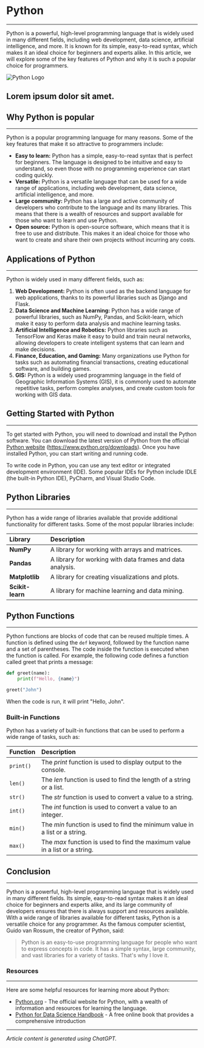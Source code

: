 # Python
-------------------------------------------------------------------------------------------------------
Python is a powerful, high-level programming language that is widely used in many different fields,
including web development, data science, artificial intelligence, and more. It is known for its simple,
easy-to-read syntax, which makes it an ideal choice for beginners and experts alike. In this article,
we will explore some of the key features of Python and why it is such a popular choice for
programmers.

![Python Logo](https://www.python.org/static/img/python-logo@2x.png)

## **Lorem ipsum dolor sit amet.**

## Why Python is popular
-------------------------------------------------------------------------------------------------------
Python is a popular programming language for many reasons. Some of the key features that make
it so attractive to programmers include: 

[comment]: # (the following list is an unordered list)
- **Easy to learn:** Python has a simple, easy-to-read syntax that is perfect for beginners. The
  language is designed to be intuitive and easy to understand, so even those with no
  programming experience can start coding quickly.
- **Versatile:** Python is a versatile language that can be used for a wide range of applications,
  including web development, data science, artificial intelligence, and more.
- **Large community:** Python has a large and active community of developers who contribute to
  the language and its many libraries. This means that there is a wealth of resources and support
  available for those who want to learn and use Python.
- **Open source:** Python is open-source software, which means that it is free to use and
  distribute. This makes it an ideal choice for those who want to create and share their own
  projects without incurring any costs.


## Applications of Python
------------------------------------------------------------------------------------------------------
Python is widely used in many different fields, such as:

[comment]: # (the following list is an ordered list)
1. **Web Development:** Python is often used as the backend language for web applications,
   thanks to its powerful libraries such as Django and Flask.
2. **Data Science and Machine Learning:** Python has a wide range of powerful libraries, such as
   NumPy, Pandas, and Scikit-learn, which make it easy to perform data analysis and machine
   learning tasks.
3. **Artificial Intelligence and Robotics:** Python libraries such as TensorFlow and Keras make it
   easy to build and train neural networks, allowing developers to create intelligent systems that
   can learn and make decisions.
4. **Finance, Education, and Gaming:** Many organizations use Python for tasks such as
   automating financial transactions, creating educational software, and building games.
5. **GIS:** Python is a widely used programming language in the field of Geographic Information
   Systems (GIS), it is commonly used to automate repetitive tasks, perform complex analyses,
   and create custom tools for working with GIS data.

## Getting Started with Python
---------------------------------------------------------------------------------------------------------
To get started with Python, you will need to download and install the Python software. You can
download the latest version of Python from the official [Python website](https://www.python.org/downloads) (https://www.python.org/downloads). 
Once you have installed Python, you can start writing and running code.

To write code in Python, you can use any text editor or integrated development environment (IDE).
Some popular IDEs for Python include IDLE (the built-in Python IDE), PyCharm, and Visual Studio
Code.

## Python Libraries
---------------------------------------------------------------------------------------------------------
Python has a wide range of libraries available that provide additional functionality for different
tasks. Some of the most popular libraries include:

| **Library**     | **Description**                                          |
|:----------------|:---------------------------------------------------------| 
| **NumPy**       | A library for working with arrays and matrices.          |
| **Pandas**      | A library for working with data frames and data analysis.|
| **Matplotlib**  | A library for creating visualizations and plots.         |
| **Scikit-learn**| A library for machine learning and data mining.          |

[comment]: # (the colons in line 63 place the text left, middle or right)

## Python Functions
---------------------------------------------------------------------------------------------------------
Python functions are blocks of code that can be reused multiple times. A function is defined using
the ```def``` keyword, followed by the function name and a set of parentheses. The code inside the
function is executed when the function is called.
For example, the following code defines a function called greet that prints a message:

```python
def greet(name):
    print(f"Hello, {name}")

greet("John")
```
When the code is run, it will print "Hello, John".

### Built-in Functions
Python has a variety of built-in functions that can be used to perform a wide range of tasks, such
as:

| **Function**    | **Description**                                                            |
|:----------------|:---------------------------------------------------------------------------| 
| ````print()```` | The _print_ function is used to display output to the console.             |
| ````len()````   | The _len_ function is used to find the length of a string or a list.       |
| ````str()````   | The _str_ function is used to convert a value to a string.                 |
| ````int()````   | The _int_ function is used to convert a value to an integer.               |
| ````min()````   | The _min_ function is used to find the minimum value in a list or a string.|
| ````max()````   | The _max_ function is used to find the maximum value in a list or a string.|

## Conclusion
---------------------------------------------------------------------------------------------------------
Python is a powerful, high-level programming language that is widely used in many different fields.
Its simple, easy-to-read syntax makes it an ideal choice for beginners and experts alike, and its
large community of developers ensures that there is always support and resources available. With
a wide range of libraries available for different tasks, Python is a versatile choice for any
programmer.
As the famous computer scientist, Guido van Rossum, the creator of Python, said:

> Python is an easy-to-use programming language for people who want to express concepts in
> code. It has a simple syntax, large community, and vast libraries for a variety of tasks. That's
> why I love it.

### Resources
---------------------------------------------------------------------------------------------------------
Here are some helpful resources for learning more about Python:

- [Python.org](https://www.python.org) - The official website for Python, with a wealth of information and resources for
  learning the language.
- [Python for Data Science Handbook](https://jakevdp.github.io/PythonDataScienceHandbook) - A free online book that provides   a comprehensive introduction
---------------------------------------------------------------------------------------------------------
_Article content is generated using ChatGPT._

[comment]: # (the assignment is not)
